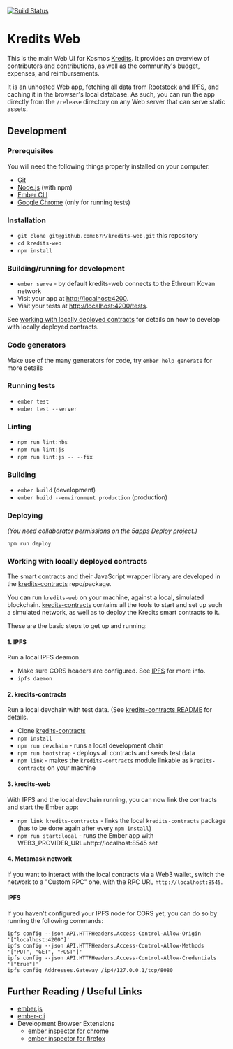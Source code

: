 [![Build Status](https://github.com/67P/kredits-web/actions/workflows/ci.yml/badge.svg)](https://github.com/67P/kredits-web/actions/workflows/ci.yml?query=branch%3Amaster)

# Kredits Web

This is the main Web UI for Kosmos [Kredits](https://wiki.kosmos.org/Kredits).
It provides an overview of contributors and contributions, as well as the
community's budget, expenses, and reimbursements.

It is an unhosted Web app, fetching all data from
[Rootstock](https://rootstock.io/) and [IPFS](https://ipfs.tech/), and caching
it in the browser's local database. As such, you can run the app directly from
the `/release` directory on any Web server that can serve static assets.

## Development

### Prerequisites

You will need the following things properly installed on your computer.

* [Git](https://git-scm.com/)
* [Node.js](https://nodejs.org/) (with npm)
* [Ember CLI](https://ember-cli.com/)
* [Google Chrome](https://google.com/chrome/) (only for running tests)

### Installation

* `git clone git@github.com:67P/kredits-web.git` this repository
* `cd kredits-web`
* `npm install`

### Building/running for development

* `ember serve` - by default kredits-web connects to the Ethreum Kovan network
* Visit your app at [http://localhost:4200](http://localhost:4200).
* Visit your tests at [http://localhost:4200/tests](http://localhost:4200/tests).

See [working with locally deployed contracts](https://github.com/67P/kredits-web#working-with-locally-deployed-contracts) for details on how to develop with locally deployed contracts.

### Code generators

Make use of the many generators for code, try `ember help generate` for more details

### Running tests

* `ember test`
* `ember test --server`

### Linting

* `npm run lint:hbs`
* `npm run lint:js`
* `npm run lint:js -- --fix`

### Building

* `ember build` (development)
* `ember build --environment production` (production)

### Deploying

_(You need collaborator permissions on the 5apps Deploy project.)_

`npm run deploy`

### Working with locally deployed contracts

The smart contracts and their JavaScript wrapper library are developed in the
[kredits-contracts](https://github.com/67P/kredits-contracts) repo/package.

You can run `kredits-web` on your machine, against a local, simulated
blockchain. [kredits-contracts](https://github.com/67P/kredits-contracts)
contains all the tools to start and set up such a simulated network, as well as
to deploy the Kredits smart contracts to it.

These are the basic steps to get up and running:

#### 1. IPFS

Run a local IPFS deamon.

  * Make sure CORS headers are configured. See [IPFS](#ipfs) for more info.
  * `ipfs daemon`

#### 2. kredits-contracts

Run a local devchain with test data. (See [kredits-contracts
README](https://github.com/67P/kredits-contracts) for details.

  * Clone [kredits-contracts](https://github.com/67P/kredits-contracts)
  * `npm install`
  * `npm run devchain` - runs a local development chain
  * `npm run bootstrap` - deploys all contracts and seeds test data
  * `npm link` - makes the `kredits-contracts` module linkable as `kredits-contracts` on your machine

#### 3. kredits-web

With IPFS and the local devchain running, you can now link the contracts and
start the Ember app:

  * `npm link kredits-contracts` - links the local `kredits-contracts` package (has to be done again after every `npm install`)
  * `npm run start:local` - runs the Ember app with WEB3_PROVIDER_URL=http://localhost:8545 set

#### 4. Metamask network

If you want to interact with the local contracts via a Web3 wallet, switch the
network to a "Custom RPC" one, with the RPC URL `http://localhost:8545`.

#### IPFS

If you haven't configured your IPFS node for CORS yet, you can do so by running
the following commands:

    ipfs config --json API.HTTPHeaders.Access-Control-Allow-Origin '["localhost:4200"]'
    ipfs config --json API.HTTPHeaders.Access-Control-Allow-Methods '["PUT", "GET", "POST"]'
    ipfs config --json API.HTTPHeaders.Access-Control-Allow-Credentials '["true"]'
    ipfs config Addresses.Gateway /ip4/127.0.0.1/tcp/8080

## Further Reading / Useful Links

* [ember.js](https://emberjs.com/)
* [ember-cli](https://ember-cli.com/)
* Development Browser Extensions
  * [ember inspector for chrome](https://chrome.google.com/webstore/detail/ember-inspector/bmdblncegkenkacieihfhpjfppoconhi)
  * [ember inspector for firefox](https://addons.mozilla.org/en-US/firefox/addon/ember-inspector/)
